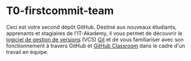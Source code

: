 # T0-firstcommit-team

Ceci est votre second dépôt GitHub. Destiné aux nouveaux étudiants, apprenants et stagiaires de l'IT-Akademy,
il vous permet de découvrir le [logiciel de gestion de versions](https://fr.wikipedia.org/wiki/Logiciel_de_gestion_de_versions) (VCS) [Git](https://fr.wikipedia.org/wiki/Git) et de vous familiariser avec son fonctionnement à travers GitHub et [GitHub Classroom](https://classroom.github.com) dans le cadre d'un travail en équipe.
